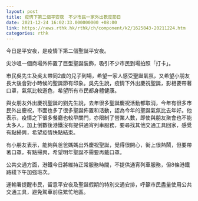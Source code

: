 ```yaml
---
layout: post
title: 疫情下第二個平安夜　不少市民一家外出歡度節日
date: 2021-12-24 16:02:33.000000000 +08:00
link: https://news.rthk.hk/rthk/ch/component/k2/1625843-20211224.htm
categories: rthk
---
```


今日是平安夜，是疫情下第二個聖誕平安夜。

尖沙咀一個商場外佈置了巨型聖誕裝飾，吸引不少市民到場拍照「打卡」。

市民吳先生及吳太帶同2歲的兒子到場，希望一家人感受聖誕氣氛，又希望小朋友長大後會對小時候的聖誕節有印象。吳先生說，疫情下外出慶祝聖誕，影相要帶著口罩，氣氛比較遜色，希望所有市民都身體健康。

與女朋友外出慶祝聖誕的劉先生說，去年很多聖誕慶祝活動都取消，今年有很多市民外出慶祝，市面也多了很多聖誕佈置和活動，認為今年的聖誕氣氛比去年好。他表示，疫情之下很多餐廳也較早關門，亦限制了營業人數，即使與朋友聚會也不能太多人，加上倒數後港鐵沒有提供通宵列車服務，要尋找其他交通工具回家，感覺有點掃興，希望疫情快點結束。

有小朋友表示，能夠與爸爸媽媽出外慶祝聖誕，覺得很開心，街上很熱鬧，但要帶著口罩，有點掃興，希望明年聖誕不需要再戴口罩。

公共交通方面，港鐵今日將維持正常服務時間，不提供通宵列車服務，但8條港鐵路綫下午加強班次。

運輸署提醒市民，留意平安夜及聖誕假期的特別交通安排，呼籲市民盡量使用公共交通工具，避免駕車前往繁忙地區。
